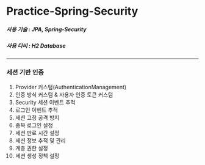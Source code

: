 # Practice-Spring-Security

##### 사용 기술 : JPA, Spring-Security
##### 사용 디비 : H2 Database

---

### 세션 기반 인증
1. Provider 커스텀(AuthenticationManagement)
2. 인증 방식 커스텀 & 사용자 인증 토큰 커스텀
3. Security 세션 이벤트 추적
4. 로그인 이벤트 추적
5. 세션 고정 공격 방지
6. 중복 로그인 설정
7. 세션 만료 시간 설정
8. 세션 정보 추적 및 관리
9. 계층 권한 설정
10. 세션 생성 정책 설정